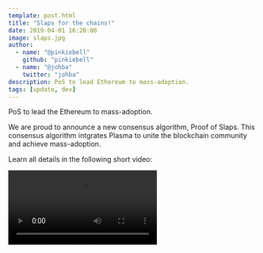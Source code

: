 ```yaml
---
template: post.html
title: "Slaps for the chains!"
date: 2019-04-01 16:20:00
image: slaps.jpg
author:
  - name: "@pinkiebell"
    github: "pinkiebell"
  - name: "@johba"
    twitter: "johba"
description: PoS to lead Ethereum to mass-adoption.
tags: [update, dev]
---
```


PoS to lead the Ethereum to mass-adoption.

We are proud to announce a new consensus algorithm, Proof of Slaps. This consensus algorithm intgrates Plasma to unite the blockchain community and achieve mass-adoption.

Learn all details in the following short video:

<div style='width:720px;max-width:100%;height:auto;'>
  <video id='slap-player' class='video-js vjs-default-skin vjs-fluid' controls>
	  <source type='application/x-mpegURL' src="/media/slaps/forTheChains.m3u8">
  </video>
</div>
